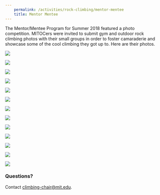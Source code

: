 ```yaml
---
    permalink: /activities/rock-climbing/mentor-mentee
    title: Mentor Mentee
---
```



The Mentor/Mentee Program for Summer 2018 featured a photo competition. MITOCers were invited to submit gym and outdoor rock climbing photos with their small groups in order to foster camaraderie and showcase some of the cool climbing they got up to. Here are their photos.

![](/images/mentormentee/1_320.png)

![](/images/mentormentee/2_320.png)

![](/images/mentormentee/3_320.png)

![](/images/mentormentee/4_320.png)

![](/images/mentormentee/5_320.png)

![](/images/mentormentee/6_320.png)

![](/images/mentormentee/7_320.png)

![](/images/mentormentee/8_320.png)

![](/images/mentormentee/9_320.png)

![](/images/mentormentee/10_320.png)

![](/images/mentormentee/11_320.png)

![](/images/mentormentee/12_320.png)

![](/images/mentormentee/13_320.png)

### Questions?

Contact [climbing-chair@mit.edu](mailto:climbing-chair@mit.edu).
